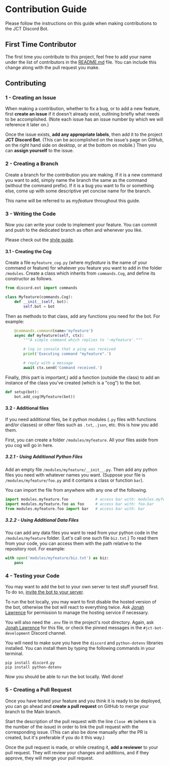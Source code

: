 # Contribution Guide

Please follow the instructions on this guide when making contributions to the JCT Discord Bot.

## First Time Contributor

The first time you contribute to this project, feel free to add your name under the list of contributors in the [README.md](README.md) file. You can include this change along with the pull request you make.

## Contributing

### 1 - Creating an Issue

When making a contribution, whether to fix a bug, or to add a new feature, first **create an issue** if it doesn't already exist, outlining briefly what needs to be accomplished. (Note each issue has an issue number by which we will reference it later on.)

Once the issue exists, **add any appropriate labels**, then add it to the project **JCT Discord Bot**. (This can be accomplished on the issue's page on GitHub, on the right hand side on desktop, or at the bottom on mobile.) Then you can **assign yourself** to the issue.

### 2 - Creating a Branch

Create a branch for the contribution you are making. If it is a new command you want to add, simply name the branch the same as the command (without the command prefix). If it is a bug you want to fix or something else, come up with some descriptive yet concise name for the branch.

This name will be referred to as _myfeature_ throughout this guide.

### 3 - Writing the Code

Now you can write your code to implement your feature. You can commit and push to the dedicated branch as often and whenever you like.

Please check out the [style guide](style-guide.md).

#### 3.1 - Creating the Cog

Create a file `myfeature_cog.py` (where _myfeature_ is the name of your command or feature) for whatever you feature you want to add in the folder `/modules`. Create a class which inherits from `commands.Cog`, and define its constructor as follows.

```py
from discord.ext import commands

class Myfeature(commands.Cog):
	def __init__(self, bot):
		self.bot = bot
```

Then as methods to that class, add any functions you need for the bot. For example:

```py
	@commands.command(name='myfeature')
	async def myfeature(self, ctx):
		"""A simple command which replies to '~myfeature'."""

		# log in console that a ping was received
		print('Executing command "myfeature".')

		# reply with a message
		await ctx.send('Command received.')
```

Finally, (this part is important,) add a function (outside the class) to add an instance of the class you've created (which is a "cog") to the bot.

```py
def setup(bot):
	bot.add_cog(Myfeature(bot))
```

#### 3.2 - Additional files

If you need additional files, be it python modules (`.py` files with functions and/or classes) or other files such as `.txt`, `.json`, etc. this is how you add them.

First, you can create a folder `/modules/myfeature`. All your files aside from you cog will go in here.

##### 3.2.1 - Using Additional Python Files

Add an empty file `/modules/myfeature/__init__.py`. Then add any python files you need with whatever names you want. (Suppose your file is `/modules/myfeature/foo.py` and it contains a class or function `bar`).

You can import the file from anywhere with any one of the following.

```py
import modules.myfeature.foo			# access bar with: modules.myfeature.foo.bar
import modules.myfeature.foo as foo		# access bar with: foo.bar
from modules.myfeature.foo import bar	# access bar with: bar
```

##### 3.2.2 - Using Additional Data Files

You can add any data files you want to read from your python code in the `/modules/myfeature` folder. (Let's call one such file `biz.txt`.) To read them from your code, you can access them with the path relative to the repository root. For example:

```py
with open('modules/myfeature/biz.txt') as biz:
	pass
```

### 4 - Testing your Code

You may want to add the bot to your own server to test stuff yourself first. To do so, [invite the bot to your server](https://discord.com/api/oauth2/authorize?client_id=796039233789100053&permissions=8&scope=bot).

To run the bot locally, you may want to first disable the hosted version of the bot, otherwise the bot will react to everything twice. Ask [Jonah Lawrence](https://github.com/DenverCoder1) for permission to manage the hosting service if necessary.

You will also need the `.env` file in the project's root directory. Again, ask [Jonah Lawrence](https://github.com/DenverCoder1) for this file, or check the pinned messages in the `#jct-bot-development` Discord channel.

You will need to make sure you have the `discord` and `python-dotenv` libraries installed. You can install them by typing the following commands in your terminal.

```
pip install discord.py
pip install python-dotenv
```

Now you should be able to run the bot locally. Well done!

### 5 - Creating a Pull Request

Once you have tested your feature and you think it is ready to be deployed, you can go ahead and **create a pull request** on GitHub to merge your branch to the Main branch.

Start the description of the pull request with the line `Close #N` (where `N` is the number of the issue) in order to link the pull request with the corresponding issue. (This can also be done manually after the PR is created, but it's preferable if you do it this way.)

Once the pull request is made, or while creating it, **add a reviewer** to your pull request. They will review your changes and additions, and if they approve, they will merge your pull request.
